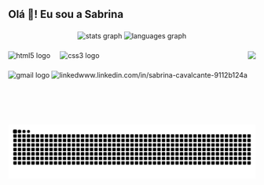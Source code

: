 <h2 align="left">Olá 👋! Eu sou a Sabrina </h2>

###

<div align="center">
  <img src="https://github-readme-stats.vercel.app/api?username=SabrinaAC&hide_title=false&hide_rank=false&show_icons=true&include_all_commits=true&count_private=true&disable_animations=false&theme=dracula&locale=en&hide_border=false" height="150" alt="stats graph"  />
  <img src="https://github-readme-stats.vercel.app/api/top-langs?username=SabrinaAC&locale=en&hide_title=false&layout=compact&card_width=320&langs_count=5&theme=dracula&hide_border=false" height="150" alt="languages graph"  />
</div>

###

<img align="right" height="150" src="https://media.giphy.com/media/v1.Y2lkPTc5MGI3NjExOGdiNWxsdXY3cXdkaWQ4Nm80OGRrZTEwcnJtaTRlamMzcmxyenQ1eiZlcD12MV9naWZzX3NlYXJjaCZjdD1n/LHZyixOnHwDDy/giphy.gif"  />

###

<div align="left">
  <img src="https://cdn.jsdelivr.net/gh/devicons/devicon/icons/html5/html5-original.svg" height="30" alt="html5 logo"  />
  <img width="12" />
  <img src="https://cdn.jsdelivr.net/gh/devicons/devicon/icons/css3/css3-original.svg" height="30" alt="css3 logo"  />
</div>

###

<div align="left">
  <img src="https://img.shields.io/static/v1?message=Gmail&logo=gmail&label=&color=D14836&logoColor=white&labelColor=&style=for-the-badge" height="35" alt="gmail logo"  />
  <img src="https://img.shields.io/static/v1?message=LinkedIn&logo=linkedin&label=&color=0077B5&logoColor=white&labelColor=&style=for-the-badge" height="35" alt="linkedwww.linkedin.com/in/sabrina-cavalcante-9112b124a"  />
</div>

###

<picture align="center">
  <source media="(prefers-color-scheme: dark)" srcset="https://raw.githubusercontent.com/SabrinaAC/SabrinaAC/output/github-contribution-grid-snake-dark.svg">
  <source media="(prefers-color-scheme: light)" srcset="https://raw.githubusercontent.com/SabrinaAC/SabrinaAC/output/github-contribution-grid-snake-dark.svg">
  <img align="center" alt="github contribution grid snake animation" src="https://raw.githubusercontent.com/SabrinaAC/SabrinaAC/output/github-contribution-grid-snake.svg">
</picture>
